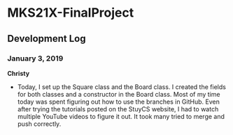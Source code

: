 # MKS21X-FinalProject

## Development Log

### January 3, 2019

**Christy**
- Today, I set up the Square class and the Board class. I created the fields for both classes and a constructor in the Board class. Most of my time today was spent figuring out how to use the branches in GitHub. Even after trying the tutorials posted on the StuyCS website, I had to watch multiple YouTube videos to figure it out. It took many tried to merge and push correctly.

